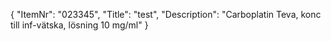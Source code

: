 {
  "ItemNr": "023345",
  "Title": "test",
  "Description": "Carboplatin Teva, konc till inf-vätska, lösning 10 mg/ml"
}